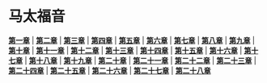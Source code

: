 # 马太福音
 **[第一章](圣经/圣经(吕振中译本)/lzz/470/001.md)** |
 **[第二章](圣经/圣经(吕振中译本)/lzz/470/002.md)** |
 **[第三章](圣经/圣经(吕振中译本)/lzz/470/003.md)** |
 **[第四章](圣经/圣经(吕振中译本)/lzz/470/004.md)** |
 **[第五章](圣经/圣经(吕振中译本)/lzz/470/005.md)** |
 **[第六章](圣经/圣经(吕振中译本)/lzz/470/006.md)** |
 **[第七章](圣经/圣经(吕振中译本)/lzz/470/007.md)** |
 **[第八章](圣经/圣经(吕振中译本)/lzz/470/008.md)** |
 **[第九章](圣经/圣经(吕振中译本)/lzz/470/009.md)** |
 **[第十章](圣经/圣经(吕振中译本)/lzz/470/010.md)** |
 **[第十一章](圣经/圣经(吕振中译本)/lzz/470/011.md)** |
 **[第十二章](圣经/圣经(吕振中译本)/lzz/470/012.md)** |
 **[第十三章](圣经/圣经(吕振中译本)/lzz/470/013.md)** |
 **[第十四章](圣经/圣经(吕振中译本)/lzz/470/014.md)** |
 **[第十五章](圣经/圣经(吕振中译本)/lzz/470/015.md)** |
 **[第十六章](圣经/圣经(吕振中译本)/lzz/470/016.md)** |
 **[第十七章](圣经/圣经(吕振中译本)/lzz/470/017.md)** |
 **[第十八章](圣经/圣经(吕振中译本)/lzz/470/018.md)** |
 **[第十九章](圣经/圣经(吕振中译本)/lzz/470/019.md)** |
 **[第二十章](圣经/圣经(吕振中译本)/lzz/470/020.md)** |
 **[第二十一章](圣经/圣经(吕振中译本)/lzz/470/021.md)** |
 **[第二十二章](圣经/圣经(吕振中译本)/lzz/470/022.md)** |
 **[第二十三章](圣经/圣经(吕振中译本)/lzz/470/023.md)** |
 **[第二十四章](圣经/圣经(吕振中译本)/lzz/470/024.md)** |
 **[第二十五章](圣经/圣经(吕振中译本)/lzz/470/025.md)** |
 **[第二十六章](圣经/圣经(吕振中译本)/lzz/470/026.md)** |
 **[第二十七章](圣经/圣经(吕振中译本)/lzz/470/027.md)** |
 **[第二十八章](圣经/圣经(吕振中译本)/lzz/470/028.md)**